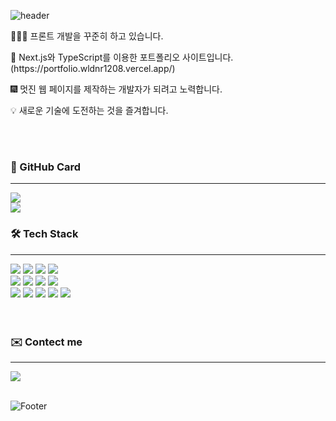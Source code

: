 ![header](https://capsule-render.vercel.app/api?type=waving&color=timeGradient&height=250&section=header&text=Welcome%20JunngWoo's%20GitHub&fontSize=40)
<br>
<p>👨🏻‍💻 프론트 개발을 꾸준히 하고 있습니다.</p>
<p>📝 Next.js와 TypeScript를 이용한 포트폴리오 사이트입니다. (https://portfolio.wldnr1208.vercel.app/)</p>
<p>🎆 멋진 웹 페이지를 제작하는 개발자가 되려고 노력합니다.</p>
<p>💡  새로운 기술에 도전하는 것을 즐겨합니다.</p>
<br>
<br>
<div>
      <h3>📔 GitHub Card</h3>
</div>
<hr/>
<img src="https://github-readme-stats.vercel.app/api/top-langs/?username=wldnr1208&layout=compact&theme=radical"
<br>
<br>
<img src="https://github-readme-stats.vercel.app/api?username=wldnr1208&show_icons=true&theme=dracula">
<div>
      <h3>🛠 Tech Stack </h3>
</div>
<hr/>
<div>      
 <img src="https://img.shields.io/badge/react-61DAFB?style=for-the-badge&logo=react&logoColor=black">
 <img src="https://img.shields.io/badge/typescript-3178C6?style=for-the-badge&logo=typescript&logoColor=black"> 
 <img src="https://img.shields.io/badge/nextdotjs-000000?style=for-the-badge&logo=nextdotjs&logoColor=white">
 <img src="https://img.shields.io/badge/redux-764ABC?style=for-the-badge&logo=redux&logoColor=white">
 <br/>
 <img src="https://img.shields.io/badge/axios-F36633?style=for-the-badge&logo=axios&logoColor=white"> 
 <img src="https://img.shields.io/badge/yarn-FFB3C7?style=for-the-badge&logo=yarn&logoColor=white">
 <img src="https://img.shields.io/badge/reactrouter-CA4245?style=for-the-badge&logo=reactrouter&logoColor=white">
 <img src="https://img.shields.io/badge/dotenv-ECD53F?style=for-the-badge&logo=dotenv&logoColor=white">
 <br/>
 <img src="https://img.shields.io/badge/babel-F9DC3E?style=for-the-badge&logo=babel&logoColor=white">
 <img src="https://img.shields.io/badge/tailwindcss-06B6D4?style=for-the-badge&logo=tailwindcss&logoColor=white">
 <img src="https://img.shields.io/badge/styledcomponents-DB7093?style=for-the-badge&logo=styledcomponents&logoColor=white">
 <img src="https://img.shields.io/badge/JAVA-007396?style=for-the-badge&logo=java&logoColor=white">    
 <img src="https://img.shields.io/badge/Spring-6DB33F?style=for-the-badge&logo=vercel&logoColor=white">
</div>

<br>
<br>
<div>
      <h3>✉️ Contect me </h3>
</div>
<hr/>
 <img src = https://img.shields.io/badge/Gmail-d14836?style=flat-square&logo=Gmail&logoColor=white&link=mailto:jw1208159@gmail.com (mailto:wldnr1208159@gmail.com)>
<br>
<br>

![Footer](https://capsule-render.vercel.app/api?type=waving&color=timeGradient&height=150&section=footer)
